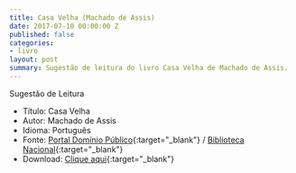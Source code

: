 ```yaml
---
title: Casa Velha (Machado de Assis)
date: 2017-07-10 00:00:00 Z
published: false
categories:
- livro
layout: post
summary: Sugestão de leitura do livro Casa Velha de Machado de Assis.
---
```


Sugestão de Leitura

* Título: Casa Velha
* Autor: Machado de Assis
* Idioma: Português
* Fonte: [Portal Domínio Público][PDP]{:target="_blank"} <i class="fa fa-external-link" aria-hidden="true"></i> / [Biblioteca Nacional][BN]{:target="_blank"} <i class="fa fa-external-link" aria-hidden="true"></i>
* Download: [Clique aqui][DOWNLOAD]{:target="_blank"} <i class="fa fa-external-link" aria-hidden="true"></i>

[DOWNLOAD]: http://www.dominiopublico.gov.br/pesquisa/DetalheObraForm.do?select_action=&co_obra=2040
[PDP]: http://www.dominiopublico.gov.br
[BN]: https://www.bn.gov.br/
